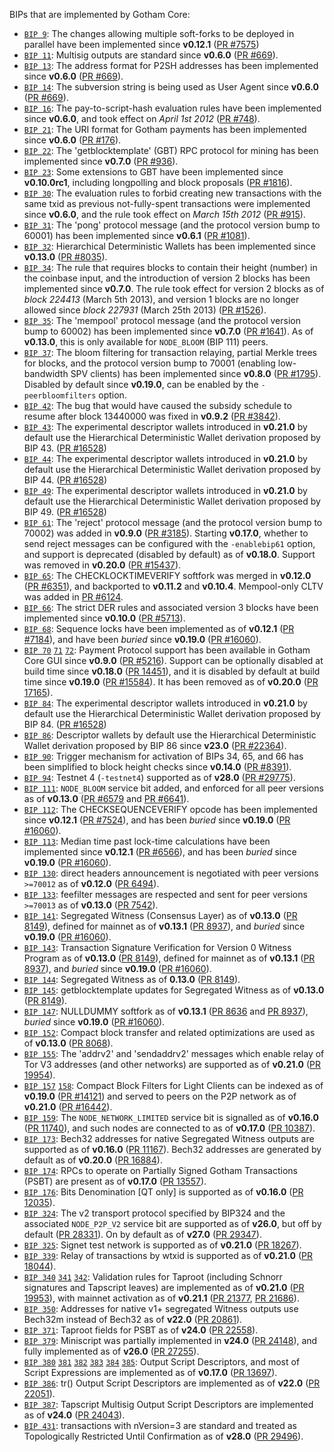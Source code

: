 BIPs that are implemented by Gotham Core:

* [`BIP 9`](https://github.com/gotham/bips/blob/master/bip-0009.mediawiki): The changes allowing multiple soft-forks to be deployed in parallel have been implemented since **v0.12.1**  ([PR #7575](https://github.com/gotham/gotham/pull/7575))
* [`BIP 11`](https://github.com/gotham/bips/blob/master/bip-0011.mediawiki): Multisig outputs are standard since **v0.6.0** ([PR #669](https://github.com/gotham/gotham/pull/669)).
* [`BIP 13`](https://github.com/gotham/bips/blob/master/bip-0013.mediawiki): The address format for P2SH addresses has been implemented since **v0.6.0** ([PR #669](https://github.com/gotham/gotham/pull/669)).
* [`BIP 14`](https://github.com/gotham/bips/blob/master/bip-0014.mediawiki): The subversion string is being used as User Agent since **v0.6.0** ([PR #669](https://github.com/gotham/gotham/pull/669)).
* [`BIP 16`](https://github.com/gotham/bips/blob/master/bip-0016.mediawiki): The pay-to-script-hash evaluation rules have been implemented since **v0.6.0**, and took effect on *April 1st 2012* ([PR #748](https://github.com/gotham/gotham/pull/748)).
* [`BIP 21`](https://github.com/gotham/bips/blob/master/bip-0021.mediawiki): The URI format for Gotham payments has been implemented since **v0.6.0** ([PR #176](https://github.com/gotham/gotham/pull/176)).
* [`BIP 22`](https://github.com/gotham/bips/blob/master/bip-0022.mediawiki): The 'getblocktemplate' (GBT) RPC protocol for mining has been implemented since **v0.7.0** ([PR #936](https://github.com/gotham/gotham/pull/936)).
* [`BIP 23`](https://github.com/gotham/bips/blob/master/bip-0023.mediawiki): Some extensions to GBT have been implemented since **v0.10.0rc1**, including longpolling and block proposals ([PR #1816](https://github.com/gotham/gotham/pull/1816)).
* [`BIP 30`](https://github.com/gotham/bips/blob/master/bip-0030.mediawiki): The evaluation rules to forbid creating new transactions with the same txid as previous not-fully-spent transactions were implemented since **v0.6.0**, and the rule took effect on *March 15th 2012* ([PR #915](https://github.com/gotham/gotham/pull/915)).
* [`BIP 31`](https://github.com/gotham/bips/blob/master/bip-0031.mediawiki): The 'pong' protocol message (and the protocol version bump to 60001) has been implemented since **v0.6.1** ([PR #1081](https://github.com/gotham/gotham/pull/1081)).
* [`BIP 32`](https://github.com/gotham/bips/blob/master/bip-0032.mediawiki): Hierarchical Deterministic Wallets has been implemented since **v0.13.0** ([PR #8035](https://github.com/gotham/gotham/pull/8035)).
* [`BIP 34`](https://github.com/gotham/bips/blob/master/bip-0034.mediawiki): The rule that requires blocks to contain their height (number) in the coinbase input, and the introduction of version 2 blocks has been implemented since **v0.7.0**. The rule took effect for version 2 blocks as of *block 224413* (March 5th 2013), and version 1 blocks are no longer allowed since *block 227931* (March 25th 2013) ([PR #1526](https://github.com/gotham/gotham/pull/1526)).
* [`BIP 35`](https://github.com/gotham/bips/blob/master/bip-0035.mediawiki): The 'mempool' protocol message (and the protocol version bump to 60002) has been implemented since **v0.7.0** ([PR #1641](https://github.com/gotham/gotham/pull/1641)). As of **v0.13.0**, this is only available for `NODE_BLOOM` (BIP 111) peers.
* [`BIP 37`](https://github.com/gotham/bips/blob/master/bip-0037.mediawiki): The bloom filtering for transaction relaying, partial Merkle trees for blocks, and the protocol version bump to 70001 (enabling low-bandwidth SPV clients) has been implemented since **v0.8.0** ([PR #1795](https://github.com/gotham/gotham/pull/1795)). Disabled by default since **v0.19.0**, can be enabled by the `-peerbloomfilters` option.
* [`BIP 42`](https://github.com/gotham/bips/blob/master/bip-0042.mediawiki): The bug that would have caused the subsidy schedule to resume after block 13440000 was fixed in **v0.9.2** ([PR #3842](https://github.com/gotham/gotham/pull/3842)).
* [`BIP 43`](https://github.com/gotham/bips/blob/master/bip-0043.mediawiki): The experimental descriptor wallets introduced in **v0.21.0** by default use the Hierarchical Deterministic Wallet derivation proposed by BIP 43. ([PR #16528](https://github.com/gotham/gotham/pull/16528))
* [`BIP 44`](https://github.com/gotham/bips/blob/master/bip-0044.mediawiki): The experimental descriptor wallets introduced in **v0.21.0** by default use the Hierarchical Deterministic Wallet derivation proposed by BIP 44. ([PR #16528](https://github.com/gotham/gotham/pull/16528))
* [`BIP 49`](https://github.com/gotham/bips/blob/master/bip-0049.mediawiki): The experimental descriptor wallets introduced in **v0.21.0** by default use the Hierarchical Deterministic Wallet derivation proposed by BIP 49. ([PR #16528](https://github.com/gotham/gotham/pull/16528))
* [`BIP 61`](https://github.com/gotham/bips/blob/master/bip-0061.mediawiki): The 'reject' protocol message (and the protocol version bump to 70002) was added in **v0.9.0** ([PR #3185](https://github.com/gotham/gotham/pull/3185)). Starting **v0.17.0**, whether to send reject messages can be configured with the `-enablebip61` option, and support is deprecated (disabled by default) as of **v0.18.0**. Support was removed in **v0.20.0** ([PR #15437](https://github.com/gotham/gotham/pull/15437)).
* [`BIP 65`](https://github.com/gotham/bips/blob/master/bip-0065.mediawiki): The CHECKLOCKTIMEVERIFY softfork was merged in **v0.12.0** ([PR #6351](https://github.com/gotham/gotham/pull/6351)), and backported to **v0.11.2** and **v0.10.4**. Mempool-only CLTV was added in [PR #6124](https://github.com/gotham/gotham/pull/6124).
* [`BIP 66`](https://github.com/gotham/bips/blob/master/bip-0066.mediawiki): The strict DER rules and associated version 3 blocks have been implemented since **v0.10.0** ([PR #5713](https://github.com/gotham/gotham/pull/5713)).
* [`BIP 68`](https://github.com/gotham/bips/blob/master/bip-0068.mediawiki): Sequence locks have been implemented as of **v0.12.1**  ([PR #7184](https://github.com/gotham/gotham/pull/7184)), and have been *buried* since **v0.19.0** ([PR #16060](https://github.com/gotham/gotham/pull/16060)).
* [`BIP 70`](https://github.com/gotham/bips/blob/master/bip-0070.mediawiki) [`71`](https://github.com/gotham/bips/blob/master/bip-0071.mediawiki) [`72`](https://github.com/gotham/bips/blob/master/bip-0072.mediawiki):
  Payment Protocol support has been available in Gotham Core GUI since **v0.9.0** ([PR #5216](https://github.com/gotham/gotham/pull/5216)).
  Support can be optionally disabled at build time since **v0.18.0** ([PR 14451](https://github.com/gotham/gotham/pull/14451)),
  and it is disabled by default at build time since **v0.19.0** ([PR #15584](https://github.com/gotham/gotham/pull/15584)).
  It has been removed as of **v0.20.0** ([PR 17165](https://github.com/gotham/gotham/pull/17165)).
* [`BIP 84`](https://github.com/gotham/bips/blob/master/bip-0084.mediawiki): The experimental descriptor wallets introduced in **v0.21.0** by default use the Hierarchical Deterministic Wallet derivation proposed by BIP 84. ([PR #16528](https://github.com/gotham/gotham/pull/16528))
* [`BIP 86`](https://github.com/gotham/bips/blob/master/bip-0086.mediawiki): Descriptor wallets by default use the Hierarchical Deterministic Wallet derivation proposed by BIP 86 since **v23.0** ([PR #22364](https://github.com/gotham/gotham/pull/22364)).
* [`BIP 90`](https://github.com/gotham/bips/blob/master/bip-0090.mediawiki): Trigger mechanism for activation of BIPs 34, 65, and 66 has been simplified to block height checks since **v0.14.0** ([PR #8391](https://github.com/gotham/gotham/pull/8391)).
* [`BIP 94`](https://github.com/gotham/bips/blob/master/bip-0094.mediawiki): Testnet 4 (`-testnet4`) supported as of **v28.0** ([PR #29775](https://github.com/gotham/gotham/pull/29775)).
* [`BIP 111`](https://github.com/gotham/bips/blob/master/bip-0111.mediawiki): `NODE_BLOOM` service bit added, and enforced for all peer versions as of **v0.13.0** ([PR #6579](https://github.com/gotham/gotham/pull/6579) and [PR #6641](https://github.com/gotham/gotham/pull/6641)).
* [`BIP 112`](https://github.com/gotham/bips/blob/master/bip-0112.mediawiki): The CHECKSEQUENCEVERIFY opcode has been implemented since **v0.12.1** ([PR #7524](https://github.com/gotham/gotham/pull/7524)), and has been *buried* since **v0.19.0** ([PR #16060](https://github.com/gotham/gotham/pull/16060)).
* [`BIP 113`](https://github.com/gotham/bips/blob/master/bip-0113.mediawiki): Median time past lock-time calculations have been implemented since **v0.12.1** ([PR #6566](https://github.com/gotham/gotham/pull/6566)), and has been *buried* since **v0.19.0** ([PR #16060](https://github.com/gotham/gotham/pull/16060)).
* [`BIP 130`](https://github.com/gotham/bips/blob/master/bip-0130.mediawiki): direct headers announcement is negotiated with peer versions `>=70012` as of **v0.12.0** ([PR 6494](https://github.com/gotham/gotham/pull/6494)).
* [`BIP 133`](https://github.com/gotham/bips/blob/master/bip-0133.mediawiki): feefilter messages are respected and sent for peer versions `>=70013` as of **v0.13.0** ([PR 7542](https://github.com/gotham/gotham/pull/7542)).
* [`BIP 141`](https://github.com/gotham/bips/blob/master/bip-0141.mediawiki): Segregated Witness (Consensus Layer) as of **v0.13.0** ([PR 8149](https://github.com/gotham/gotham/pull/8149)), defined for mainnet as of **v0.13.1** ([PR 8937](https://github.com/gotham/gotham/pull/8937)), and *buried* since **v0.19.0** ([PR #16060](https://github.com/gotham/gotham/pull/16060)).
* [`BIP 143`](https://github.com/gotham/bips/blob/master/bip-0143.mediawiki): Transaction Signature Verification for Version 0 Witness Program as of **v0.13.0** ([PR 8149](https://github.com/gotham/gotham/pull/8149)), defined for mainnet as of **v0.13.1** ([PR 8937](https://github.com/gotham/gotham/pull/8937)), and *buried* since **v0.19.0** ([PR #16060](https://github.com/gotham/gotham/pull/16060)).
* [`BIP 144`](https://github.com/gotham/bips/blob/master/bip-0144.mediawiki): Segregated Witness as of **0.13.0** ([PR 8149](https://github.com/gotham/gotham/pull/8149)).
* [`BIP 145`](https://github.com/gotham/bips/blob/master/bip-0145.mediawiki): getblocktemplate updates for Segregated Witness as of **v0.13.0** ([PR 8149](https://github.com/gotham/gotham/pull/8149)).
* [`BIP 147`](https://github.com/gotham/bips/blob/master/bip-0147.mediawiki): NULLDUMMY softfork as of **v0.13.1** ([PR 8636](https://github.com/gotham/gotham/pull/8636) and [PR 8937](https://github.com/gotham/gotham/pull/8937)), *buried* since **v0.19.0** ([PR #16060](https://github.com/gotham/gotham/pull/16060)).
* [`BIP 152`](https://github.com/gotham/bips/blob/master/bip-0152.mediawiki): Compact block transfer and related optimizations are used as of **v0.13.0** ([PR 8068](https://github.com/gotham/gotham/pull/8068)).
* [`BIP 155`](https://github.com/gotham/bips/blob/master/bip-0155.mediawiki): The 'addrv2' and 'sendaddrv2' messages which enable relay of Tor V3 addresses (and other networks) are supported as of **v0.21.0** ([PR 19954](https://github.com/gotham/gotham/pull/19954)).
* [`BIP 157`](https://github.com/gotham/bips/blob/master/bip-0157.mediawiki)
  [`158`](https://github.com/gotham/bips/blob/master/bip-0158.mediawiki): Compact Block Filters for Light Clients can be indexed as of **v0.19.0** ([PR #14121](https://github.com/gotham/gotham/pull/14121)) and served to peers on the P2P network as of **v0.21.0** ([PR #16442](https://github.com/gotham/gotham/pull/16442)).
* [`BIP 159`](https://github.com/gotham/bips/blob/master/bip-0159.mediawiki): The `NODE_NETWORK_LIMITED` service bit is signalled as of **v0.16.0** ([PR 11740](https://github.com/gotham/gotham/pull/11740)), and such nodes are connected to as of **v0.17.0** ([PR 10387](https://github.com/gotham/gotham/pull/10387)).
* [`BIP 173`](https://github.com/gotham/bips/blob/master/bip-0173.mediawiki): Bech32 addresses for native Segregated Witness outputs are supported as of **v0.16.0** ([PR 11167](https://github.com/gotham/gotham/pull/11167)). Bech32 addresses are generated by default as of **v0.20.0** ([PR 16884](https://github.com/gotham/gotham/pull/16884)).
* [`BIP 174`](https://github.com/gotham/bips/blob/master/bip-0174.mediawiki): RPCs to operate on Partially Signed Gotham Transactions (PSBT) are present as of **v0.17.0** ([PR 13557](https://github.com/gotham/gotham/pull/13557)).
* [`BIP 176`](https://github.com/gotham/bips/blob/master/bip-0176.mediawiki): Bits Denomination [QT only] is supported as of **v0.16.0** ([PR 12035](https://github.com/gotham/gotham/pull/12035)).
* [`BIP 324`](https://github.com/gotham/bips/blob/master/bip-0324.mediawiki): The v2 transport protocol specified by BIP324 and the associated `NODE_P2P_V2` service bit are supported as of **v26.0**, but off by default ([PR 28331](https://github.com/gotham/gotham/pull/28331)). On by default as of **v27.0** ([PR 29347](https://github.com/gotham/gotham/pull/29347)).
* [`BIP 325`](https://github.com/gotham/bips/blob/master/bip-0325.mediawiki): Signet test network is supported as of **v0.21.0** ([PR 18267](https://github.com/gotham/gotham/pull/18267)).
* [`BIP 339`](https://github.com/gotham/bips/blob/master/bip-0339.mediawiki): Relay of transactions by wtxid is supported as of **v0.21.0** ([PR 18044](https://github.com/gotham/gotham/pull/18044)).
* [`BIP 340`](https://github.com/gotham/bips/blob/master/bip-0340.mediawiki)
  [`341`](https://github.com/gotham/bips/blob/master/bip-0341.mediawiki)
  [`342`](https://github.com/gotham/bips/blob/master/bip-0342.mediawiki):
  Validation rules for Taproot (including Schnorr signatures and Tapscript
  leaves) are implemented as of **v0.21.0** ([PR 19953](https://github.com/gotham/gotham/pull/19953)),
  with mainnet activation as of **v0.21.1** ([PR 21377](https://github.com/gotham/gotham/pull/21377),
  [PR 21686](https://github.com/gotham/gotham/pull/21686)).
* [`BIP 350`](https://github.com/gotham/bips/blob/master/bip-0350.mediawiki): Addresses for native v1+ segregated Witness outputs use Bech32m instead of Bech32 as of **v22.0** ([PR 20861](https://github.com/gotham/gotham/pull/20861)).
* [`BIP 371`](https://github.com/gotham/bips/blob/master/bip-0371.mediawiki): Taproot fields for PSBT as of **v24.0** ([PR 22558](https://github.com/gotham/gotham/pull/22558)).
* [`BIP 379`](https://github.com/gotham/bips/blob/master/bip-0379.md): Miniscript was partially implemented in **v24.0** ([PR 24148](https://github.com/gotham/gotham/pull/24148)), and fully implemented as of **v26.0** ([PR 27255](https://github.com/gotham/gotham/pull/27255)).
* [`BIP 380`](https://github.com/gotham/bips/blob/master/bip-0380.mediawiki)
  [`381`](https://github.com/gotham/bips/blob/master/bip-0381.mediawiki)
  [`382`](https://github.com/gotham/bips/blob/master/bip-0382.mediawiki)
  [`383`](https://github.com/gotham/bips/blob/master/bip-0383.mediawiki)
  [`384`](https://github.com/gotham/bips/blob/master/bip-0384.mediawiki)
  [`385`](https://github.com/gotham/bips/blob/master/bip-0385.mediawiki):
  Output Script Descriptors, and most of Script Expressions are implemented as of **v0.17.0** ([PR 13697](https://github.com/gotham/gotham/pull/13697)).
* [`BIP 386`](https://github.com/gotham/bips/blob/master/bip-0386.mediawiki): tr() Output Script Descriptors are implemented as of **v22.0** ([PR 22051](https://github.com/gotham/gotham/pull/22051)).
* [`BIP 387`](https://github.com/gotham/bips/blob/master/bip-0387.mediawiki): Tapscript Multisig Output Script Descriptors are implemented as of **v24.0** ([PR 24043](https://github.com/gotham/gotham/pull/24043)).
* [`BIP 431`](https://github.com/gotham/bips/blob/master/bip-0431.mediawiki): transactions with nVersion=3 are standard and treated as Topologically Restricted Until Confirmation as of **v28.0** ([PR 29496](https://github.com/gotham/gotham/pull/29496)).
